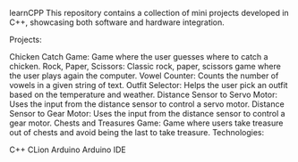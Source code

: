 learnCPP
This repository contains a collection of mini projects developed in C++, showcasing both software and hardware integration.

Projects:

Chicken Catch Game: Game where the user guesses where to catch a chicken.
Rock, Paper, Scissors: Classic rock, paper, scissors game where the user plays again the computer.
Vowel Counter: Counts the number of vowels in a given string of text.
Outfit Selector: Helps the user pick an outfit based on the temperature and weather.
Distance Sensor to Servo Motor: Uses the input from the distance sensor to control a servo motor.
Distance Sensor to Gear Motor: Uses the input from the distance sensor to control a gear motor.
Chests and Treasures Game: Game where users take treasure out of chests and avoid being the last to take treasure.
Technologies:

C++
CLion
Arduino
Arduino IDE

